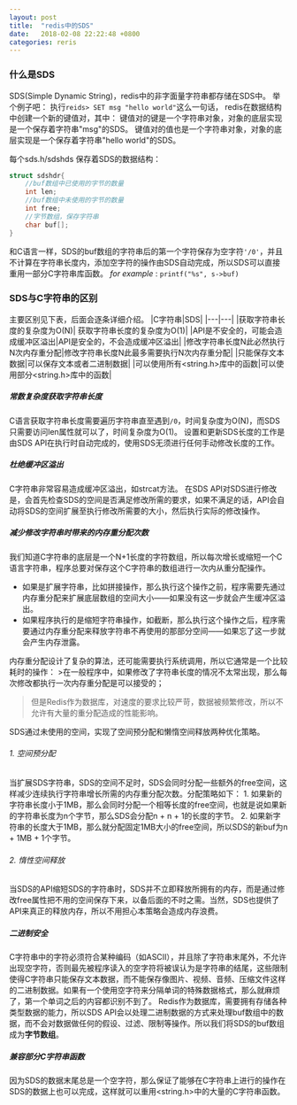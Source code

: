 ```yaml
---
layout: post
title:  "redis中的SDS"
date:   2018-02-08 22:22:48 +0800
categories: reris
---
```

### 什么是SDS
SDS(Simple Dynamic String)，redis中的非字面量字符串都存储在SDS中。
举个例子吧：
执行`reids> SET msg "hello world"`这么一句话，
redis在数据结构中创建一个新的键值对，其中：
键值对的键是一个字符串对象，对象的底层实现是一个保存着字符串"msg"的SDS。
键值对的值也是一个字符串对象，对象的底层实现是一个保存着字符串"hello world"的SDS。

每个sds.h/sdshds 保存着SDS的数据结构：
```cpp
struct sdshdr{
    //buf数组中已使用的字节的数量
    int len;
    //buf数组中未使用的字节的数量
    int free;
    //字节数组，保存字符串
    char buf[];
}
```
和C语言一样，SDS的buf数组的字符串后的第一个字符保存为空字符```'/0'```，并且不计算在字符串长度内，添加空字符的操作由SDS自动完成，所以SDS可以直接重用一部分C字符串库函数。
*for example* : ```printf("%s", s->buf)```

### SDS与C字符串的区别
主要区别见下表，后面会逐条详细介绍。
|C字符串|SDS|
|---|---|
|获取字符串长度的复杂度为O(N)| 获取字符串长度的复杂度为O(1)|
|API是不安全的，可能会造成缓冲区溢出|API是安全的，不会造成缓冲区溢出|
|修改字符串长度N此必然执行N次内存重分配|修改字符串长度N此最多需要执行N次内存重分配|
|只能保存文本数据|可以保存文本或者二进制数据|
|可以使用所有<string.h>库中的函数|可以使用部分<string.h>库中的函数|

##### 常数复杂度获取字符串长度
C语言获取字符串长度需要遍历字符串直至遇到```/0```，时间复杂度为O(N)，而SDS只需要访问len属性就可以了，时间复杂度为O(1)。
设置和更新SDS长度的工作是由SDS API在执行时自动完成的，使用SDS无须进行任何手动修改长度的工作。

##### 杜绝缓冲区溢出
C字符串非常容易造成缓冲区溢出，如strcat方法。
在SDS API对SDS进行修改是，会首先检查SDS的空间是否满足修改所需的要求，如果不满足的话，API会自动将SDS的空间扩展至执行修改所需要的大小，然后执行实际的修改操作。

##### 减少修改字符串时带来的内存重分配次数
我们知道C字符串的底层是一个N+1长度的字符数组，所以每次增长或缩短一个C语言字符串，程序总要对保存这个C字符串的数组进行一次内从重分配操作。
* 如果是扩展字符串，比如拼接操作，那么执行这个操作之前，程序需要先通过内存重分配来扩展底层数组的空间大小——如果没有这一步就会产生缓冲区溢出。
* 如果程序执行的是缩短字符串操作，如截断，那么执行这个操作之后，程序需要通过内存重分配来释放字符串不再使用的那部分空间——如果忘了这一步就会产生内存泄露。

内存重分配设计了复杂的算法，还可能需要执行系统调用，所以它通常是一个比较耗时的操作：
    >在一般程序中，如果修改了字符串长度的情况不太常出现，那么每次修改都执行一次内存重分配是可以接受的；
    
   >但是Redis作为数据库，对速度的要求比较严苛，数据被频繁修改，所以不允许有大量的重分配造成的性能影响。

SDS通过未使用的空间，实现了空间预分配和懒惰空间释放两种优化策略。
###### 1. 空间预分配
当扩展SDS字符串，SDS的空间不足时，SDS会同时分配一些额外的free空间，这样减少连续执行字符串增长所需的内存重分配次数。分配策略如下：
    1. 如果新的字符串长度小于1MB，那么会同时分配一个相等长度的free空间，也就是说如果新的字符串长度为n个字节，那么SDS会分配n + n + 1的长度的字节。
    2. 如果新字符串的长度大于1MB，那么就分配固定1MB大小的free空间，所以SDS的新buf为n + 1MB + 1个字节。

###### 2. 惰性空间释放
当SDS的API缩短SDS的字符串时，SDS并不立即释放所拥有的内存，而是通过修改free属性把不用的空间保存下来，以备后面的不时之需。当然，SDS也提供了API来真正的释放内存，所以不用担心本策略会造成内存浪费。

##### 二进制安全
C字符串中的字符必须符合某种编码（如ASCII），并且除了字符串末尾外，不允许出现空字符，否则最先被程序读入的空字符将被误认为是字符串的结尾，这些限制使得C字符串只能保存文本数据，而不能保存像图片、视频、音频、压缩文件这样的二进制数据。如果有一个使用空字符来分隔单词的特殊数据格式，那么就麻烦了，第一个单词之后的内容都识别不到了。
Redis作为数据库，需要拥有存储各种类型数据的能力，所以SDS API会以处理二进制数据的方式来处理buf数组中的数据，而不会对数据做任何的假设、过滤、限制等操作。所以我们将SDS的buf数组成为**字节数组**。

##### 兼容部分C字符串函数
因为SDS的数据末尾总是一个空字符，那么保证了能够在C字符串上进行的操作在SDS的数据上也可以完成，这样就可以重用<string.h>中的大量的C字符串函数。




